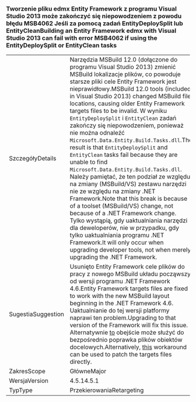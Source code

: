 ### <a name="building-an-entity-framework-edmx-with-visual-studio-2013-can-fail-with-error-msb4062-if-using-the-entitydeploysplit-or-entityclean-tasks"></a><span data-ttu-id="f4d5c-101">Tworzenie pliku edmx Entity Framework z programu Visual Studio 2013 może zakończyć się niepowodzeniem z powodu błędu MSB4062 Jeśli za pomocą zadań EntityDeploySplit lub EntityClean</span><span class="sxs-lookup"><span data-stu-id="f4d5c-101">Building an Entity Framework edmx with Visual Studio 2013 can fail with error MSB4062 if using the EntityDeploySplit or EntityClean tasks</span></span>

|   |   |
|---|---|
|<span data-ttu-id="f4d5c-102">Szczegóły</span><span class="sxs-lookup"><span data-stu-id="f4d5c-102">Details</span></span>|<span data-ttu-id="f4d5c-103">Narzędzia MSBuild 12.0 (dołączone do programu Visual Studio 2013) zmienić MSBuild lokalizacje plików, co powoduje starsze pliki cele Entity Framework jest nieprawidłowy.</span><span class="sxs-lookup"><span data-stu-id="f4d5c-103">MSBuild 12.0 tools (included in Visual Studio 2013) changed MSBuild file locations, causing older Entity Framework targets files to be invalid.</span></span> <span data-ttu-id="f4d5c-104">W wyniku <code>EntityDeploySplit</code> i <code>EntityClean</code> zadań zakończy się niepowodzeniem, ponieważ nie można odnaleźć <code>Microsoft.Data.Entity.Build.Tasks.dll</code>.</span><span class="sxs-lookup"><span data-stu-id="f4d5c-104">The result is that <code>EntityDeploySplit</code> and <code>EntityClean</code> tasks fail because they are unable to find <code>Microsoft.Data.Entity.Build.Tasks.dll</code>.</span></span> <span data-ttu-id="f4d5c-105">Należy pamiętać, że ten podział ze względu na zmiany (MSBuild/VS) zestawu narzędzi nie ze względu na zmiany .NET Framework.</span><span class="sxs-lookup"><span data-stu-id="f4d5c-105">Note that this break is because of a toolset (MSBuild/VS) change, not because of a .NET Framework change.</span></span> <span data-ttu-id="f4d5c-106">Tylko wystąpią, gdy uaktualniania narzędzi dla deweloperów, nie w przypadku, gdy tylko uaktualniania programu .NET Framework.</span><span class="sxs-lookup"><span data-stu-id="f4d5c-106">It will only occur when upgrading developer tools, not when merely upgrading the .NET Framework.</span></span>|
|<span data-ttu-id="f4d5c-107">Sugestia</span><span class="sxs-lookup"><span data-stu-id="f4d5c-107">Suggestion</span></span>|<span data-ttu-id="f4d5c-108">Usunięto Entity Framework cele plików do pracy z nowego MSBuild układu począwszy od wersji programu .NET Framework 4.6.</span><span class="sxs-lookup"><span data-stu-id="f4d5c-108">Entity Framework targets files are fixed to work with the new MSBuild layout beginning in the .NET Framework 4.6.</span></span> <span data-ttu-id="f4d5c-109">Uaktualnianie do tej wersji platformy naprawi ten problem.</span><span class="sxs-lookup"><span data-stu-id="f4d5c-109">Upgrading to that version of the Framework will fix this issue.</span></span> <span data-ttu-id="f4d5c-110">Alternatywnie [to](http://stackoverflow.com/a/24249247/131944) obejście może służyć do bezpośrednio poprawka plików obiektów docelowych.</span><span class="sxs-lookup"><span data-stu-id="f4d5c-110">Alternatively, [this](http://stackoverflow.com/a/24249247/131944) workaround can be used to patch the targets files directly.</span></span>|
|<span data-ttu-id="f4d5c-111">Zakres</span><span class="sxs-lookup"><span data-stu-id="f4d5c-111">Scope</span></span>|<span data-ttu-id="f4d5c-112">Główne</span><span class="sxs-lookup"><span data-stu-id="f4d5c-112">Major</span></span>|
|<span data-ttu-id="f4d5c-113">Wersja</span><span class="sxs-lookup"><span data-stu-id="f4d5c-113">Version</span></span>|<span data-ttu-id="f4d5c-114">4.5.1</span><span class="sxs-lookup"><span data-stu-id="f4d5c-114">4.5.1</span></span>|
|<span data-ttu-id="f4d5c-115">Typ</span><span class="sxs-lookup"><span data-stu-id="f4d5c-115">Type</span></span>|<span data-ttu-id="f4d5c-116">Przekierowania</span><span class="sxs-lookup"><span data-stu-id="f4d5c-116">Retargeting</span></span>|

